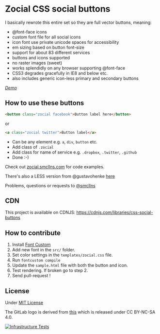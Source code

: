 # Zocial CSS social buttons

I basically rewrote this entire set so they are full vector buttons, meaning:

- @font-face icons
- custom font file for all social icons
- icon font use private unicode spaces for accessibility
- em sizing based on button font-size
- support for about 83 different services
- buttons and icons supported
- no raster images (sweet)
- works splendidly on any browser supporting @font-face
- CSS3 degrades gracefully in IE8 and below etc.
- also includes generic icon-less primary and secondary buttons

*[Demo](https://smcllns.github.io/css-social-buttons/)*

## How to use these buttons

```html
<button class="zocial facebook">Button label here</button>
```

or

```html
<a class="zocial twitter">Button label</a>
```

- Can be any element e.g. `a`, `div`, `button` etc.
- Add class of `.zocial`
- Add class for name of service e.g. `.dropbox`, `.twitter`, `.github`
- Done :-)

Check out [zocial.smcllns.com](http://zocial.smcllns.com) for code examples.

There's also a LESS version from @gustavohenke [here](https://github.com/gustavohenke/zocial-less)

Problems, questions or requests to [@smcllns](http://twitter.com/smcllns)

## CDN

This project is available on CDNJS:
https://cdnjs.com/libraries/css-social-buttons

## How to contribute

1. Install [Font Custom](https://github.com/FontCustom/fontcustom)
2. Add new font in the `src/` folder.
3. Set color settings in the `templates/zocial.css` file.
4. Run `fontcustom compile`
5. Update the `sample.html` file with both the button and icon.
6. Test rendering. If broken go to step 2.
7. Send pull-request !

## License

Under [MIT License](http://opensource.org/licenses/mit-license.php)

The GitLab logo is derived from [this](https://gitlab.com/gitlab-com/gitlab-artwork/blob/a3aaa39c184e49bb3a0ba0d8be74718b3d5b887b/logo/logo-square.svg) which is released under CC BY-NC-SA 4.0.

[![Infrastructure Tests](https://www.bridgecrew.cloud/badges/github/v3dant/css-social-buttons/general)](https://www.bridgecrew.cloud/link/badge?vcs=github&fullRepo=V3dant%2Fcss-social-buttons&benchmark=INFRASTRUCTURE+SECURITY)

